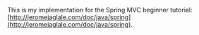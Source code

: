 This is my implementation for the Spring MVC beginner tutorial:[http://jeromejaglale.com/doc/java/spring](http://jeromejaglale.com/doc/java/spring).